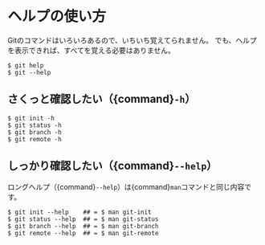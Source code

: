 # ヘルプの使い方

Gitのコマンドはいろいろあるので、いちいち覚えてられません。
でも、ヘルプを表示できれば、すべてを覚える必要はありません。

```shell
$ git help
$ git --help
```

## さくっと確認したい（{command}`-h`）

```shell
$ git init -h
$ git status -h
$ git branch -h
$ git remote -h
```

## しっかり確認したい（{command}`--help`）

ロングヘルプ（{command}`--help`）は{command}`man`コマンドと同じ内容です。

```shell
$ git init --help    ## = $ man git-init
$ git status --help  ## = $ man git-status
$ git branch --help  ## = $ man git-branch
$ git remote --help  ## = $ man git-remote
```
